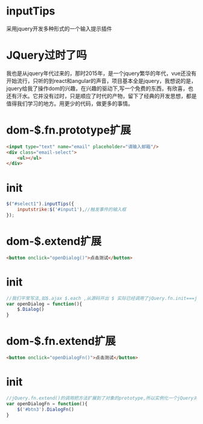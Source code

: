# inputTips
采用jquery开发多种形式的一个输入提示插件

# JQuery过时了吗
我也是从jquery年代过来的，那时2015年，是一个jquery繁华的年代，vue还没有开始流行，只听的到react和angular的声音，项目基本全是jquery，我想说的是，jquery给我了操作dom的兴趣，在兴趣的驱动下,写一个免费的东西，有欣喜，也还有汗水。它并没有过时，只是顺应了时代的产物，留下了经典的开发思想，都是值得我们学习的地方。用更少的代码，做更多的事情。

# dom-$.fn.prototype扩展
``` html
<input type="text" name="email" placeholder="请输入邮箱"/>
<div class="email-select">
    <ul></ul>
</div>
```

# init
``` js
$("#select1").inputTips({
    inputstrike:$('#input1'),//触发事件的输入框
});
```




# dom-$.extend扩展
``` html
<button onclick="openDialog()">点击测试</button>
```

# init
``` js
//我们平常写法,如$.ajax $.each ,从源码开出 $ 实际已经调用了jQuery.fn.init===jQuery.init()。
var openDialog = function(){
    $.Dialog()
}
```




# dom-$.fn.extend扩展
``` html
<button onclick="openDialogFn()">点击测试</button>
```

# init
``` js
//jQuery.fn.extend()的调用把方法扩展到了对象的prototype,所以实例化一个jQuery对象 $() 的时候，它下面就具有了这些方法
var openDialogFn = function(){
    $('#btn3').DialogFn()
}
```